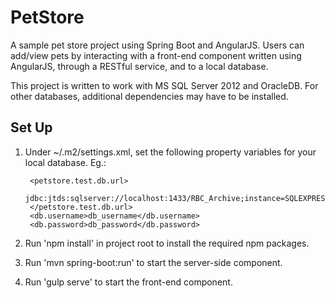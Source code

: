 # PetStore
A sample pet store project using Spring Boot and AngularJS. Users can add/view pets by interacting with a front-end component written using AngularJS, through a RESTful service, and to a local database.

This project is written to work with MS SQL Server 2012 and OracleDB. For other databases, additional dependencies may have to be installed.

## Set Up
1. Under ~/.m2/settings.xml, set the following property variables for your local database. Eg.:

        <petstore.test.db.url>
		    jdbc:jtds:sqlserver://localhost:1433/RBC_Archive;instance=SQLEXPRESSTEST
	    </petstore.test.db.url>
	    <db.username>db_username</db.username>
	    <db.password>db_password</db.password>

2. Run 'npm install' in project root to install the required npm packages.

3. Run 'mvn spring-boot:run' to start the server-side component.

4. Run 'gulp serve' to start the front-end component.